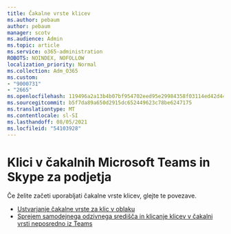 ```yaml
---
title: Čakalne vrste klicev
ms.author: pebaum
author: pebaum
manager: scotv
ms.audience: Admin
ms.topic: article
ms.service: o365-administration
ROBOTS: NOINDEX, NOFOLLOW
localization_priority: Normal
ms.collection: Adm_O365
ms.custom:
- "9000731"
- "2665"
ms.openlocfilehash: 119496a2a13b4b07bf954702eed95e29984358f03114ed42d44c26a422292836
ms.sourcegitcommit: b5f7da89a650d2915dc652449623c78be6247175
ms.translationtype: MT
ms.contentlocale: sl-SI
ms.lasthandoff: 08/05/2021
ms.locfileid: "54103928"
---
```

# <a name="call-queues-in-microsoft-teams-and-skype-for-business"></a>Klici v čakalnih Microsoft Teams in Skype za podjetja 

Če želite začeti uporabljati čakalne vrste klicev, glejte te povezave.

- [Ustvarjanje čakalne vrste za klic v oblaku](https://docs.microsoft.com/microsoftteams/create-a-phone-system-call-queue)
- [Sprejem samodejnega odzivnega središča in klicanje klicev v čakalni vrsti neposredno iz Teams](https://docs.microsoft.com/microsoftteams/answer-auto-attendant-and-call-queue-calls)